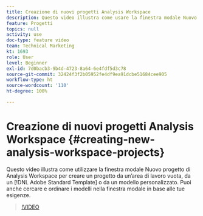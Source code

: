 ```yaml
---
title: Creazione di nuovi progetti Analysis Workspace
description: Questo video illustra come usare la finestra modale Nuovo progetto di Analysis Workspace per creare un progetto da un’area di lavoro vuota, da un modello standard Adobe o da un modello personalizzato. Puoi anche cercare e ordinare i modelli nella finestra modale in base alle tue esigenze.
feature: Progetti
topics: null
activity: use
doc-type: feature video
team: Technical Marketing
kt: 1693
role: User
level: Beginner
exl-id: 7d0bacb3-9b4d-4723-8a64-6e4fdf5d3c78
source-git-commit: 32424f3f2b05952fe4df9ea91dcbe51684cee905
workflow-type: ht
source-wordcount: '110'
ht-degree: 100%

---
```


# Creazione di nuovi progetti Analysis Workspace {#creating-new-analysis-workspace-projects}

Questo video illustra come utilizzare la finestra modale Nuovo progetto di Analysis Workspace per creare un progetto da un’area di lavoro vuota, da un [!DNL Adobe Standard Template] o da un modello personalizzato. Puoi anche cercare e ordinare i modelli nella finestra modale in base alle tue esigenze.

>[!VIDEO](https://video.tv.adobe.com/v/23233/?quality=12)
